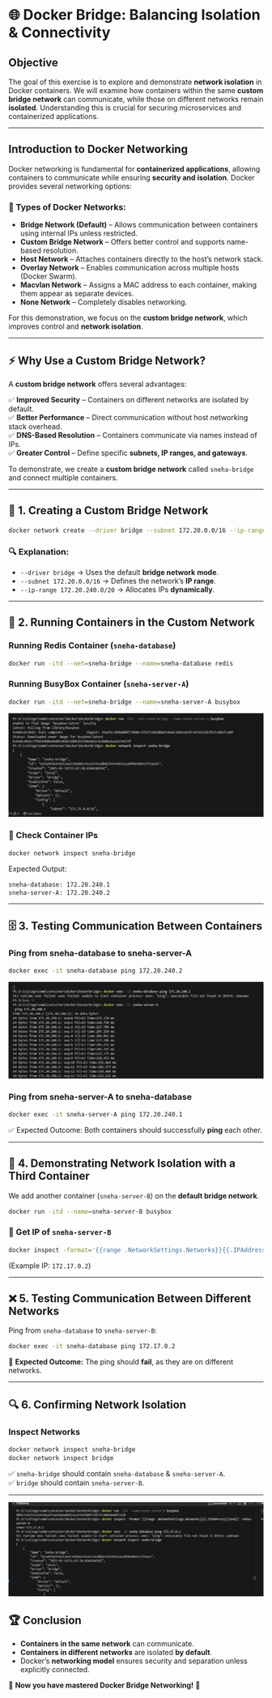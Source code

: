 # 🌐 Docker Bridge: Balancing Isolation & Connectivity

##  Objective

The goal of this exercise is to explore and demonstrate **network isolation** in Docker containers. We will examine how containers within the same **custom bridge network** can communicate, while those on different networks remain **isolated**. Understanding this is crucial for securing microservices and containerized applications.

---

## Introduction to Docker Networking

Docker networking is fundamental for **containerized applications**, allowing containers to communicate while ensuring **security and isolation**. Docker provides several networking options:

### 🔹 Types of Docker Networks:

- **Bridge Network (Default)** – Allows communication between containers using internal IPs unless restricted.
- **Custom Bridge Network** – Offers better control and supports name-based resolution.
- **Host Network** – Attaches containers directly to the host’s network stack.
- **Overlay Network** – Enables communication across multiple hosts (Docker Swarm).
- **Macvlan Network** – Assigns a MAC address to each container, making them appear as separate devices.
- **None Network** – Completely disables networking.

For this demonstration, we focus on the **custom bridge network**, which improves control and **network isolation**.

---

## ⚡ Why Use a Custom Bridge Network?

A **custom bridge network** offers several advantages:

✅ **Improved Security** – Containers on different networks are isolated by default.  
✅ **Better Performance** – Direct communication without host networking stack overhead.  
✅ **DNS-Based Resolution** – Containers communicate via names instead of IPs.  
✅ **Greater Control** – Define specific **subnets, IP ranges, and gateways**.  

To demonstrate, we create a **custom bridge network** called `sneha-bridge` and connect multiple containers.

---

## 🔧 1. Creating a Custom Bridge Network

```bash
docker network create --driver bridge --subnet 172.20.0.0/16 --ip-range 172.20.240.0/20 sneha-bridge
```

### 🔍 Explanation:

- `--driver bridge` → Uses the default **bridge network mode**.
- `--subnet 172.20.0.0/16` → Defines the network’s **IP range**.
- `--ip-range 172.20.240.0/20` → Allocates IPs **dynamically**.

---

## 🚀 2. Running Containers in the Custom Network

### Running **Redis Container** (`sneha-database`)

```bash
docker run -itd --net=sneha-bridge --name=sneha-database redis
```

### Running **BusyBox Container** (`sneha-server-A`)

```bash
docker run -itd --net=sneha-bridge --name=sneha-server-A busybox
```
![Alt text](images/proof3.jpg)

### 📌 Check Container IPs

```bash
docker network inspect sneha-bridge
```

Expected Output:

```
sneha-database: 172.20.240.1
sneha-server-A: 172.20.240.2
```

---

## 🗄 3. Testing Communication Between Containers

### Ping from **sneha-database** to **sneha-server-A**

```bash
docker exec -it sneha-database ping 172.20.240.2
```
![Alt text](images/proof2.jpg)

### Ping from **sneha-server-A** to **sneha-database**

```bash
docker exec -it sneha-server-A ping 172.20.240.1
```

✅ Expected Outcome: Both containers should successfully **ping** each other.

---

## 🚧 4. Demonstrating Network Isolation with a Third Container

We add another container (`sneha-server-B`) on the **default bridge network**.

```bash
docker run -itd --name=sneha-server-B busybox
```

### 📌 Get IP of `sneha-server-B`

```bash
docker inspect -format='{{range .NetworkSettings.Networks}}{{.IPAddress}}{{end}}' sneha-server-B
```

(Example IP: `172.17.0.2`)

---

## ❌ 5. Testing Communication Between Different Networks

Ping from `sneha-database` to `sneha-server-B`:

```bash
docker exec -it sneha-database ping 172.17.0.2
```

🚨 **Expected Outcome:** The ping should **fail**, as they are on different networks.

---

## 🔍 6. Confirming Network Isolation

### Inspect Networks

```bash
docker network inspect sneha-bridge
docker network inspect bridge
```

✅ `sneha-bridge` should contain `sneha-database` & `sneha-server-A`.  
✅ `bridge` should contain `sneha-server-B`.  

---
![Alt text](images/proof4.jpg)

## 🏆 Conclusion

- **Containers in the same network** can communicate.
- **Containers in different networks** are isolated **by default**.
- Docker’s **networking model** ensures security and separation unless explicitly connected.

🚀 **Now you have mastered Docker Bridge Networking!** 🎯



